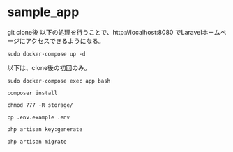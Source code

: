 # sample_app

git clone後 以下の処理を行うことで、http://localhost:8080 でLaravelホームページにアクセスできるようになる。

```
sudo docker-compose up -d
```

以下は、clone後の初回のみ。

```
sudo docker-compose exec app bash
```

```
composer install
```

```
chmod 777 -R storage/
```

```
cp .env.example .env
```

```
php artisan key:generate
```

```
php artisan migrate
```